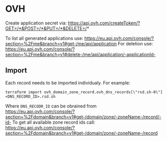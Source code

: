 # OVH

Create application secret via: https://api.ovh.com/createToken/?GET=/*&POST=/*&PUT=/*&DELETE=/*

To list all generated applications use: https://eu.api.ovh.com/console/?section=%2Fme&branch=v1#get-/me/api/application
For deletion use: https://eu.api.ovh.com/console/?section=%2Fme&branch=v1#delete-/me/api/application/-applicationId-

## Import

Each record needs to be imported individualy. For example:

```shell
terraform import ovh_domain_zone_record.ovh_dns_records[\"rsd.sh-0\"] <DNS_RECORD_ID>.rsd.sh
```

Where `DNS_RECODR_ID` can be obrained from https://eu.api.ovh.com/console/?section=%2Fdomain&branch=v1#get-/domain/zone/-zoneName-/record/-id-
To get all available zone record ids call: https://eu.api.ovh.com/console/?section=%2Fdomain&branch=v1#get-/domain/zone/-zoneName-/record
